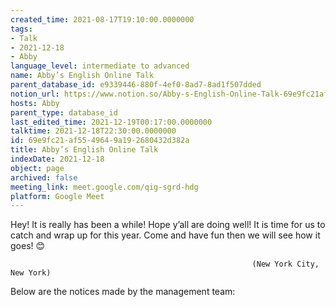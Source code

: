 ```yaml
---
created_time: 2021-08-17T19:10:00.0000000
tags:
- Talk
- 2021-12-18
- Abby
language_level: intermediate to advanced
name: Abby’s English Online Talk
parent_database_id: e9339446-880f-4ef0-8ad7-8ad1f507dded
notion_url: https://www.notion.so/Abby-s-English-Online-Talk-69e9fc21af5549649a192680432d382a
hosts: Abby
parent_type: database_id
last_edited_time: 2021-12-19T00:17:00.0000000
talktime: 2021-12-18T22:30:00.0000000
id: 69e9fc21-af55-4964-9a19-2680432d382a
title: Abby’s English Online Talk
indexDate: 2021-12-18
object: page
archived: false
meeting_link: meet.google.com/qig-sgrd-hdg
platform: Google Meet
---
```


Hey! It is really has been a while! Hope y’all are doing well! It is time for us to catch and wrap up for this year. Come and have fun then we will see how it goes! 😊



                                                          (New York City, New York)



Below are the notices made by the management team:


